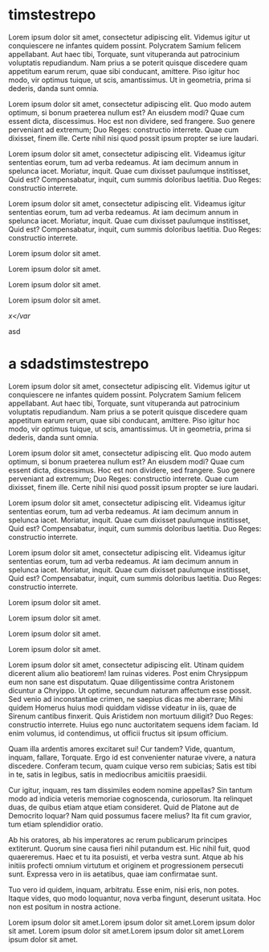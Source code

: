 timstestrepo
============
Lorem ipsum dolor sit amet, consectetur adipiscing elit. Videmus igitur ut conquiescere ne infantes quidem possint. Polycratem Samium felicem appellabant. Aut haec tibi, Torquate, sunt vituperanda aut patrocinium voluptatis repudiandum. Nam prius a se poterit quisque discedere quam appetitum earum rerum, quae sibi conducant, amittere. Piso igitur hoc modo, vir optimus tuique, ut scis, amantissimus. Ut in geometria, prima si dederis, danda sunt omnia. 

Lorem ipsum dolor sit amet, consectetur adipiscing elit. Quo modo autem optimum, si bonum praeterea nullum est? An eiusdem modi? Quae cum essent dicta, discessimus. Hoc est non dividere, sed frangere. Suo genere perveniant ad extremum; Duo Reges: constructio interrete. Quae cum dixisset, finem ille. Certe nihil nisi quod possit ipsum propter se iure laudari.

Lorem ipsum dolor sit amet, consectetur adipiscing elit. Videamus igitur sententias eorum, tum ad verba redeamus. At iam decimum annum in spelunca iacet. Moriatur, inquit. Quae cum dixisset paulumque institisset, Quid est? Compensabatur, inquit, cum summis doloribus laetitia. Duo Reges: constructio interrete. 

Lorem ipsum dolor sit amet, consectetur adipiscing elit. Videamus igitur sententias eorum, tum ad verba redeamus. At iam decimum annum in spelunca iacet. Moriatur, inquit. Quae cum dixisset paulumque institisset, Quid est? Compensabatur, inquit, cum summis doloribus laetitia. Duo Reges: constructio interrete. 

Lorem ipsum dolor sit amet.

Lorem ipsum dolor sit amet.

Lorem ipsum dolor sit amet.

Lorem ipsum dolor sit amet.

 <var> x</var

 asd

 a
 sdadstimstestrepo
============
Lorem ipsum dolor sit amet, consectetur adipiscing elit. Videmus igitur ut conquiescere ne infantes quidem possint. Polycratem Samium felicem appellabant. Aut haec tibi, Torquate, sunt vituperanda aut patrocinium voluptatis repudiandum. Nam prius a se poterit quisque discedere quam appetitum earum rerum, quae sibi conducant, amittere. Piso igitur hoc modo, vir optimus tuique, ut scis, amantissimus. Ut in geometria, prima si dederis, danda sunt omnia. 

Lorem ipsum dolor sit amet, consectetur adipiscing elit. Quo modo autem optimum, si bonum praeterea nullum est? An eiusdem modi? Quae cum essent dicta, discessimus. Hoc est non dividere, sed frangere. Suo genere perveniant ad extremum; Duo Reges: constructio interrete. Quae cum dixisset, finem ille. Certe nihil nisi quod possit ipsum propter se iure laudari.

Lorem ipsum dolor sit amet, consectetur adipiscing elit. Videamus igitur sententias eorum, tum ad verba redeamus. At iam decimum annum in spelunca iacet. Moriatur, inquit. Quae cum dixisset paulumque institisset, Quid est? Compensabatur, inquit, cum summis doloribus laetitia. Duo Reges: constructio interrete. 

Lorem ipsum dolor sit amet, consectetur adipiscing elit. Videamus igitur sententias eorum, tum ad verba redeamus. At iam decimum annum in spelunca iacet. Moriatur, inquit. Quae cum dixisset paulumque institisset, Quid est? Compensabatur, inquit, cum summis doloribus laetitia. Duo Reges: constructio interrete. 

Lorem ipsum dolor sit amet.

Lorem ipsum dolor sit amet.

Lorem ipsum dolor sit amet.

Lorem ipsum dolor sit amet.

 Lorem ipsum dolor sit amet, consectetur adipiscing elit. Utinam quidem dicerent alium alio beatiorem! Iam ruinas videres. Post enim Chrysippum eum non sane est disputatum. Quae diligentissime contra Aristonem dicuntur a Chryippo. Ut optime, secundum naturam affectum esse possit. Sed venio ad inconstantiae crimen, ne saepius dicas me aberrare; Mihi quidem Homerus huius modi quiddam vidisse videatur in iis, quae de Sirenum cantibus finxerit. Quis Aristidem non mortuum diligit? Duo Reges: constructio interrete. Huius ego nunc auctoritatem sequens idem faciam. Id enim volumus, id contendimus, ut officii fructus sit ipsum officium. 

Quam illa ardentis amores excitaret sui! Cur tandem? Vide, quantum, inquam, fallare, Torquate. Ergo id est convenienter naturae vivere, a natura discedere. Conferam tecum, quam cuique verso rem subicias; Satis est tibi in te, satis in legibus, satis in mediocribus amicitiis praesidii. 

Cur igitur, inquam, res tam dissimiles eodem nomine appellas? Sin tantum modo ad indicia veteris memoriae cognoscenda, curiosorum. Ita relinquet duas, de quibus etiam atque etiam consideret. Quid de Platone aut de Democrito loquar? Nam quid possumus facere melius? Ita fit cum gravior, tum etiam splendidior oratio. 

Ab his oratores, ab his imperatores ac rerum publicarum principes extiterunt. Quorum sine causa fieri nihil putandum est. Hic nihil fuit, quod quaereremus. Haec et tu ita posuisti, et verba vestra sunt. Atque ab his initiis profecti omnium virtutum et originem et progressionem persecuti sunt. Expressa vero in iis aetatibus, quae iam confirmatae sunt. 

Tuo vero id quidem, inquam, arbitratu. Esse enim, nisi eris, non potes. Itaque vides, quo modo loquantur, nova verba fingunt, deserunt usitata. Hoc non est positum in nostra actione.


 Lorem ipsum dolor sit amet.Lorem ipsum dolor sit amet.Lorem ipsum dolor sit amet.
 Lorem ipsum dolor sit amet.Lorem ipsum dolor sit amet.Lorem ipsum dolor sit amet.